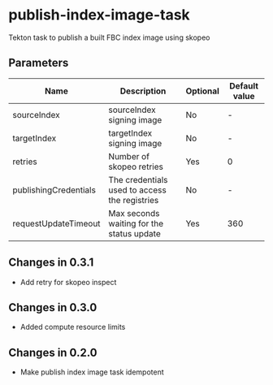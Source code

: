 # publish-index-image-task

Tekton task to publish a built FBC index image using skopeo

## Parameters

| Name                  | Description                                   | Optional | Default value |
|-----------------------|-----------------------------------------------|----------|---------------|
| sourceIndex           | sourceIndex signing image                     | No       | -             |
| targetIndex           | targetIndex signing image                     | No       | -             |
| retries               | Number of skopeo retries                      | Yes      | 0             |
| publishingCredentials | The credentials used to access the registries | No       | -             |
| requestUpdateTimeout  | Max seconds waiting for the status update     | Yes      | 360           |

## Changes in 0.3.1
* Add retry for skopeo inspect

## Changes in 0.3.0
* Added compute resource limits

## Changes in 0.2.0
* Make publish index image task idempotent
